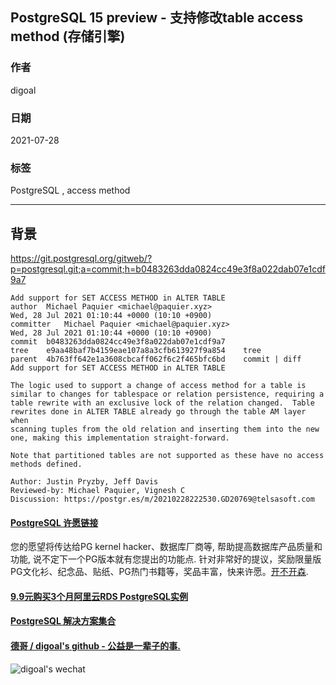 ## PostgreSQL 15 preview - 支持修改table access method (存储引擎)  
  
### 作者  
digoal  
  
### 日期  
2021-07-28  
  
### 标签  
PostgreSQL , access method  
  
----  
  
## 背景  
  
https://git.postgresql.org/gitweb/?p=postgresql.git;a=commit;h=b0483263dda0824cc49e3f8a022dab07e1cdf9a7  
  
```  
Add support for SET ACCESS METHOD in ALTER TABLE  
author	Michael Paquier <michael@paquier.xyz>	  
Wed, 28 Jul 2021 01:10:44 +0000 (10:10 +0900)  
committer	Michael Paquier <michael@paquier.xyz>	  
Wed, 28 Jul 2021 01:10:44 +0000 (10:10 +0900)  
commit	b0483263dda0824cc49e3f8a022dab07e1cdf9a7  
tree	e9aa48baf7b4159eae107a8a3cfb613927f9a854	tree  
parent	4b763ff642e1a3608cbcaff062f6c2f465bfc6bd	commit | diff  
Add support for SET ACCESS METHOD in ALTER TABLE  
  
The logic used to support a change of access method for a table is  
similar to changes for tablespace or relation persistence, requiring a  
table rewrite with an exclusive lock of the relation changed.  Table  
rewrites done in ALTER TABLE already go through the table AM layer when  
scanning tuples from the old relation and inserting them into the new  
one, making this implementation straight-forward.  
  
Note that partitioned tables are not supported as these have no access  
methods defined.  
  
Author: Justin Pryzby, Jeff Davis  
Reviewed-by: Michael Paquier, Vignesh C  
Discussion: https://postgr.es/m/20210228222530.GD20769@telsasoft.com  
```  
    
  
#### [PostgreSQL 许愿链接](https://github.com/digoal/blog/issues/76 "269ac3d1c492e938c0191101c7238216")
您的愿望将传达给PG kernel hacker、数据库厂商等, 帮助提高数据库产品质量和功能, 说不定下一个PG版本就有您提出的功能点. 针对非常好的提议，奖励限量版PG文化衫、纪念品、贴纸、PG热门书籍等，奖品丰富，快来许愿。[开不开森](https://github.com/digoal/blog/issues/76 "269ac3d1c492e938c0191101c7238216").  
  
  
#### [9.9元购买3个月阿里云RDS PostgreSQL实例](https://www.aliyun.com/database/postgresqlactivity "57258f76c37864c6e6d23383d05714ea")
  
  
#### [PostgreSQL 解决方案集合](https://yq.aliyun.com/topic/118 "40cff096e9ed7122c512b35d8561d9c8")
  
  
#### [德哥 / digoal's github - 公益是一辈子的事.](https://github.com/digoal/blog/blob/master/README.md "22709685feb7cab07d30f30387f0a9ae")
  
  
![digoal's wechat](../pic/digoal_weixin.jpg "f7ad92eeba24523fd47a6e1a0e691b59")
  
